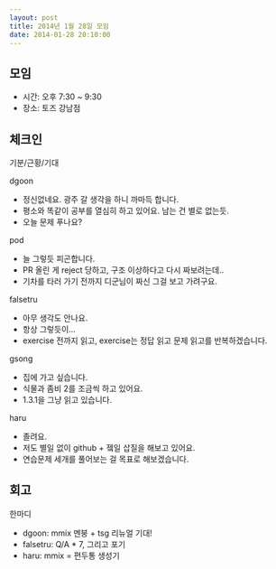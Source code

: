 ```yaml
---
layout: post
title: 2014년 1월 28일 모임
date: 2014-01-28 20:10:00
---
```


## 모임 

* 시간: 오후 7:30 ~ 9:30
* 장소: 토즈 강남점

## 체크인

기분/근황/기대

dgoon

* 정신없네요. 광주 갈 생각을 하니 까마득 합니다.
* 평소와 똑같이 공부를 열심히 하고 있어요. 남는 건 별로 없는듯.
* 오늘 문제 푸나요?

pod

* 늘 그렇듯 피곤합니다.
* PR 올린 게 reject 당하고, 구조 이상하다고 다시 짜보려는데..
* 기차를 타러 가기 전까지 디군님이 짜신 그걸 보고 가려구요.

falsetru

* 아무 생각도 안나요.
* 항상 그렇듯이...
* exercise 전까지 읽고, exercise는 정답 읽고 문제 읽고를 반복하겠습니다.

gsong

* 집에 가고 싶습니다.
* 식물과 좀비 2를 조금씩 하고 있어요.
* 1.3.1을 그냥 읽고 있습니다.

haru

* 졸려요.
* 저도 별일 없이 github + 젴일 삽질을 해보고 있어요.
* 연습문제 세개를 풀어보는 걸 목표로 해보겠습니다.

## 회고

한마디

* dgoon: mmix 멘붕 + tsg 리뉴얼 기대!
* falsetru: Q/A * 7, 그리고 포기
* haru: mmix = 편두통 생성기
